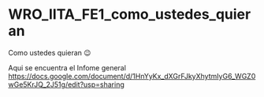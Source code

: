 # WRO_IITA_FE1_como_ustedes_quieran
Como ustedes quieran 😉


Aqui se encuentra el Infome general
https://docs.google.com/document/d/1HnYyKx_dXGrFJkyXhytmIyG6_WGZ0wGe5KrJQ_2J51g/edit?usp=sharing










































































































